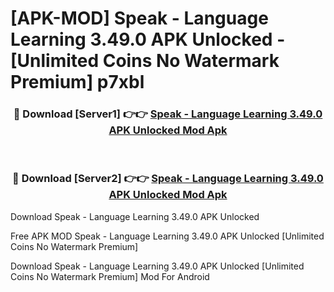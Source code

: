 # [APK-MOD] Speak - Language Learning 3.49.0 APK Unlocked - [Unlimited Coins No Watermark Premium] p7xbl



<div align="center">
<h3>🔴 Download [Server1] 👉👉 <a href="https://momento.my/?title=Speak_-_Language_Learning_3.49.0_APK_Unlocked">Speak - Language Learning 3.49.0 APK Unlocked Mod Apk</a></h3><br>

<h3>🔴 Download [Server2] 👉👉 <a href="https://momento.my/?title=Speak_-_Language_Learning_3.49.0_APK_Unlocked">Speak - Language Learning 3.49.0 APK Unlocked Mod Apk</a></h3>
</div>



Download Speak - Language Learning 3.49.0 APK Unlocked 

Free APK MOD Speak - Language Learning 3.49.0 APK Unlocked [Unlimited Coins No Watermark Premium]

Download Speak - Language Learning 3.49.0 APK Unlocked [Unlimited Coins No Watermark Premium] Mod For Android
